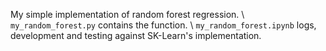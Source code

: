 My simple implementation of random forest regression. \\
`my_random_forest.py` contains the function. \\
`my_random_forest.ipynb` logs, development and testing against SK-Learn's implementation.

